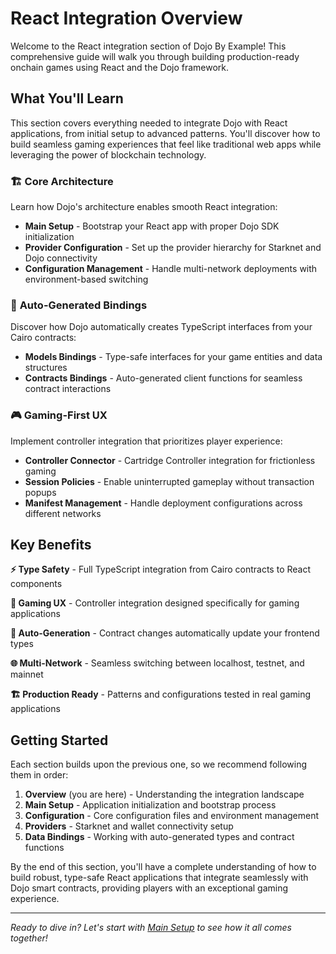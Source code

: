 # React Integration Overview

Welcome to the React integration section of Dojo By Example! This comprehensive guide will walk you through building production-ready onchain games using React and the Dojo framework.

## What You'll Learn

This section covers everything needed to integrate Dojo with React applications, from initial setup to advanced patterns. You'll discover how to build seamless gaming experiences that feel like traditional web apps while leveraging the power of blockchain technology.

### 🏗️ **Core Architecture**

Learn how Dojo's architecture enables smooth React integration:

- **Main Setup** - Bootstrap your React app with proper Dojo SDK initialization
- **Provider Configuration** - Set up the provider hierarchy for Starknet and Dojo connectivity
- **Configuration Management** - Handle multi-network deployments with environment-based switching

### 🔌 **Auto-Generated Bindings**

Discover how Dojo automatically creates TypeScript interfaces from your Cairo contracts:

- **Models Bindings** - Type-safe interfaces for your game entities and data structures
- **Contracts Bindings** - Auto-generated client functions for seamless contract interactions

### 🎮 **Gaming-First UX**

Implement controller integration that prioritizes player experience:

- **Controller Connector** - Cartridge Controller integration for frictionless gaming
- **Session Policies** - Enable uninterrupted gameplay without transaction popups
- **Manifest Management** - Handle deployment configurations across different networks

## Key Benefits

**⚡ Type Safety** - Full TypeScript integration from Cairo contracts to React components

**🎯 Gaming UX** - Controller integration designed specifically for gaming applications

**🔄 Auto-Generation** - Contract changes automatically update your frontend types

**🌐 Multi-Network** - Seamless switching between localhost, testnet, and mainnet

**🏗️ Production Ready** - Patterns and configurations tested in real gaming applications

## Getting Started

Each section builds upon the previous one, so we recommend following them in order:

1. **Overview** (you are here) - Understanding the integration landscape
2. **Main Setup** - Application initialization and bootstrap process
3. **Configuration** - Core configuration files and environment management
4. **Providers** - Starknet and wallet connectivity setup
5. **Data Bindings** - Working with auto-generated types and contract functions

By the end of this section, you'll have a complete understanding of how to build robust, type-safe React applications that integrate seamlessly with Dojo smart contracts, providing players with an exceptional gaming experience.

---

*Ready to dive in? Let's start with [Main Setup](/integrations/react/main) to see how it all comes together!*

